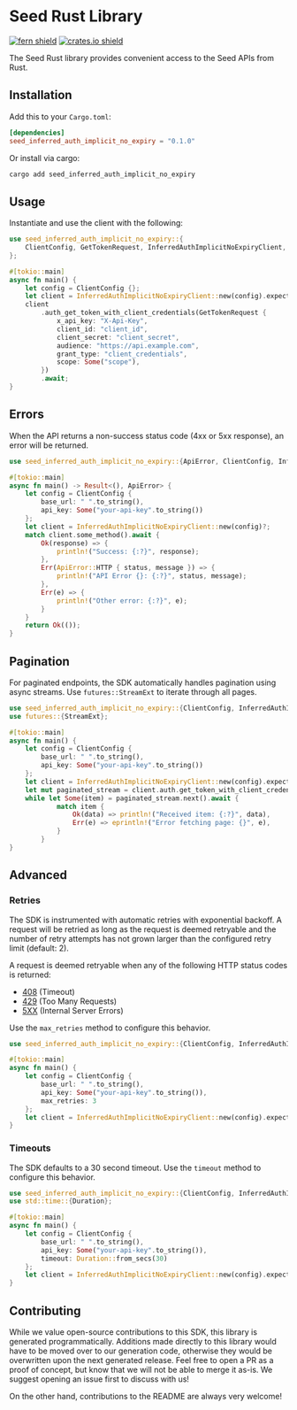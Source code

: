 # Seed Rust Library

[![fern shield](https://img.shields.io/badge/%F0%9F%8C%BF-Built%20with%20Fern-brightgreen)](https://buildwithfern.com?utm_source=github&utm_medium=github&utm_campaign=readme&utm_source=Seed%2FRust)
[![crates.io shield](https://img.shields.io/crates/v/seed_inferred_auth_implicit_no_expiry)](https://crates.io/crates/seed_inferred_auth_implicit_no_expiry)

The Seed Rust library provides convenient access to the Seed APIs from Rust.

## Installation

Add this to your `Cargo.toml`:

```toml
[dependencies]
seed_inferred_auth_implicit_no_expiry = "0.1.0"
```

Or install via cargo:

```sh
cargo add seed_inferred_auth_implicit_no_expiry
```

## Usage

Instantiate and use the client with the following:

```rust
use seed_inferred_auth_implicit_no_expiry::{
    ClientConfig, GetTokenRequest, InferredAuthImplicitNoExpiryClient,
};

#[tokio::main]
async fn main() {
    let config = ClientConfig {};
    let client = InferredAuthImplicitNoExpiryClient::new(config).expect("Failed to build client");
    client
        .auth_get_token_with_client_credentials(GetTokenRequest {
            x_api_key: "X-Api-Key",
            client_id: "client_id",
            client_secret: "client_secret",
            audience: "https://api.example.com",
            grant_type: "client_credentials",
            scope: Some("scope"),
        })
        .await;
}
```

## Errors

When the API returns a non-success status code (4xx or 5xx response), an error will be returned.

```rust
use seed_inferred_auth_implicit_no_expiry::{ApiError, ClientConfig, InferredAuthImplicitNoExpiryClient};

#[tokio::main]
async fn main() -> Result<(), ApiError> {
    let config = ClientConfig {
        base_url: " ".to_string(),
        api_key: Some("your-api-key".to_string())
    };
    let client = InferredAuthImplicitNoExpiryClient::new(config)?;
    match client.some_method().await {
        Ok(response) => {
            println!("Success: {:?}", response);
        },
        Err(ApiError::HTTP { status, message }) => {
            println!("API Error {}: {:?}", status, message);
        },
        Err(e) => {
            println!("Other error: {:?}", e);
        }
    }
    return Ok(());
}
```

## Pagination

For paginated endpoints, the SDK automatically handles pagination using async streams. Use `futures::StreamExt` to iterate through all pages.

```rust
use seed_inferred_auth_implicit_no_expiry::{ClientConfig, InferredAuthImplicitNoExpiryClient};
use futures::{StreamExt};

#[tokio::main]
async fn main() {
    let config = ClientConfig {
        base_url: " ".to_string(),
        api_key: Some("your-api-key".to_string())
    };
    let client = InferredAuthImplicitNoExpiryClient::new(config).expect("Failed to build client");
    let mut paginated_stream = client.auth.get_token_with_client_credentials().await?;
    while let Some(item) = paginated_stream.next().await {
            match item {
                Ok(data) => println!("Received item: {:?}", data),
                Err(e) => eprintln!("Error fetching page: {}", e),
            }
        }
}
```

## Advanced

### Retries

The SDK is instrumented with automatic retries with exponential backoff. A request will be retried as long
as the request is deemed retryable and the number of retry attempts has not grown larger than the configured
retry limit (default: 2).

A request is deemed retryable when any of the following HTTP status codes is returned:

- [408](https://developer.mozilla.org/en-US/docs/Web/HTTP/Status/408) (Timeout)
- [429](https://developer.mozilla.org/en-US/docs/Web/HTTP/Status/429) (Too Many Requests)
- [5XX](https://developer.mozilla.org/en-US/docs/Web/HTTP/Status/500) (Internal Server Errors)

Use the `max_retries` method to configure this behavior.

```rust
use seed_inferred_auth_implicit_no_expiry::{ClientConfig, InferredAuthImplicitNoExpiryClient};

#[tokio::main]
async fn main() {
    let config = ClientConfig {
        base_url: " ".to_string(),
        api_key: Some("your-api-key".to_string()),
        max_retries: 3
    };
    let client = InferredAuthImplicitNoExpiryClient::new(config).expect("Failed to build client");
}
```

### Timeouts

The SDK defaults to a 30 second timeout. Use the `timeout` method to configure this behavior.

```rust
use seed_inferred_auth_implicit_no_expiry::{ClientConfig, InferredAuthImplicitNoExpiryClient};
use std::time::{Duration};

#[tokio::main]
async fn main() {
    let config = ClientConfig {
        base_url: " ".to_string(),
        api_key: Some("your-api-key".to_string()),
        timeout: Duration::from_secs(30)
    };
    let client = InferredAuthImplicitNoExpiryClient::new(config).expect("Failed to build client");
}
```

## Contributing

While we value open-source contributions to this SDK, this library is generated programmatically.
Additions made directly to this library would have to be moved over to our generation code,
otherwise they would be overwritten upon the next generated release. Feel free to open a PR as
a proof of concept, but know that we will not be able to merge it as-is. We suggest opening
an issue first to discuss with us!

On the other hand, contributions to the README are always very welcome!